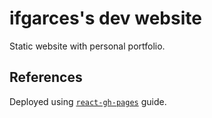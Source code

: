 # ifgarces's dev website

Static website with personal portfolio.

## References

Deployed using [`react-gh-pages`](https://github.com/gitname/react-gh-pages) guide.

